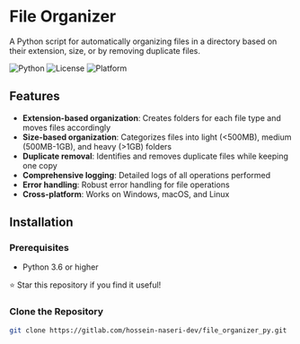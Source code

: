 # File Organizer

A Python script for automatically organizing files in a directory based on their extension, size, or by removing duplicate files.

![Python](https://img.shields.io/badge/Python-3.6%2B-blue)
![License](https://img.shields.io/badge/License-MIT-green)
![Platform](https://img.shields.io/badge/Platform-Windows%2C%20macOS%2C%20Linux-lightgrey)

## Features

- **Extension-based organization**: Creates folders for each file type and moves files accordingly
- **Size-based organization**: Categorizes files into light (<500MB), medium (500MB-1GB), and heavy (>1GB) folders
- **Duplicate removal**: Identifies and removes duplicate files while keeping one copy
- **Comprehensive logging**: Detailed logs of all operations performed
- **Error handling**: Robust error handling for file operations
- **Cross-platform**: Works on Windows, macOS, and Linux

## Installation

### Prerequisites
- Python 3.6 or higher


⭐ Star this repository if you find it useful!


### Clone the Repository
```bash
git clone https://gitlab.com/hossein-naseri-dev/file_organizer_py.git
